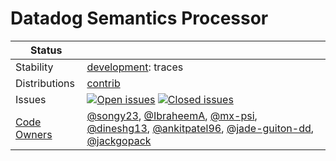 # Datadog Semantics Processor
<!-- status autogenerated section -->
| Status        |                                                                                                                                                                                                                                                                                                                                                                                                                                                                                                                                                                                                                                                                                                                                                 |
| ------------- |-------------------------------------------------------------------------------------------------------------------------------------------------------------------------------------------------------------------------------------------------------------------------------------------------------------------------------------------------------------------------------------------------------------------------------------------------------------------------------------------------------------------------------------------------------------------------------------------------------------------------------------------------------------------------------------------------------------------------------------------------|
| Stability     | [development]: traces                                                                                                                                                                                                                                                                                                                                                                                                                                                                                                                                                                                                                                                                                                                           |
| Distributions | [contrib]                                                                                                                                                                                                                                                                                                                                                                                                                                                                                                                                                                                                                                                                                                                                       |
| Issues        | [![Open issues](https://img.shields.io/github/issues-search/open-telemetry/opentelemetry-collector-contrib?query=is%3Aissue%20is%3Aopen%20label%3Aprocessor%2Fdatadogsemantics%20&label=open&color=orange&logo=opentelemetry)](https://github.com/open-telemetry/opentelemetry-collector-contrib/issues?q=is%3Aopen+is%3Aissue+label%3Aprocessor%2Fdatadogsemantics) [![Closed issues](https://img.shields.io/github/issues-search/open-telemetry/opentelemetry-collector-contrib?query=is%3Aissue%20is%3Aclosed%20label%3Aprocessor%2Fdatadogsemantics%20&label=closed&color=blue&logo=opentelemetry)](https://github.com/open-telemetry/opentelemetry-collector-contrib/issues?q=is%3Aclosed+is%3Aissue+label%3Aprocessor%2Fdatadogsemantics) |
| [Code Owners](https://github.com/open-telemetry/opentelemetry-collector-contrib/blob/main/CONTRIBUTING.md#becoming-a-code-owner)    | [@songy23](https://www.github.com/songy23), [@IbraheemA](https://www.github.com/IbraheemA), [@mx-psi](https://www.github.com/mx-psi), [@dineshg13](https://www.github.com/dineshg13), [@ankitpatel96](https://www.github.com/ankitpatel96), [@jade-guiton-dd](https://www.github.com/jade-guiton-dd), [@jackgopack](https://www.github.com/jackgopack)                                                                                                                                                                                                                                                                                                                                                                                          |

[development]: https://github.com/open-telemetry/opentelemetry-collector/blob/main/docs/component-stability.md#development
[contrib]: https://github.com/open-telemetry/opentelemetry-collector-releases/tree/main/distributions/otelcol-contrib
<!-- end autogenerated section -->
